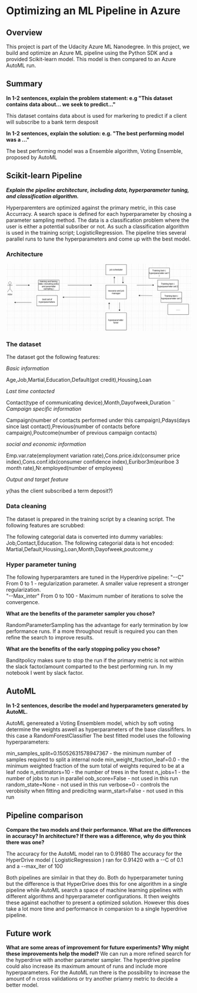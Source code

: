 # Optimizing an ML Pipeline in Azure

## Overview
This project is part of the Udacity Azure ML Nanodegree.
In this project, we build and optimize an Azure ML pipeline using the Python SDK and a provided Scikit-learn model.
This model is then compared to an Azure AutoML run.

## Summary
**In 1-2 sentences, explain the problem statement: e.g "This dataset contains data about... we seek to predict..."**

This dataset contains data about is used for markering to predict if a client will subscribe to a bank term desposit

**In 1-2 sentences, explain the solution: e.g. "The best performing model was a ..."**

The best performing model was a Ensemble algorithm, Voting Ensemble, proposed by AutoML

## Scikit-learn Pipeline
***Explain the pipeline architecture, including data, hyperparameter tuning, and classification algorithm.***

Hyperparemters are optimized against the primary metric, in this case Accurracy. A search space is defined for each hyperparameter by chosing a parameter sampling method. The data is a classification problem
where the user is either a potential subsriber or not. As such a classification algorithm is used in the training script; LogisticRegression. The pipeline tries several parallel runs to tune the hyperparameters and come up with the
best model.


### **Architecture**

![Architecture](HdArchitecture.PNG)


### **The dataset**

The dataset got the following features:

*Basic information*

Age,Job,Martial,Education,Default(got credit),Housing,Loan

*Last time contacted* 

Contact(type of communicating device),Month,Dayofweek,Duration
¨
*Campaign specific information*

Campaign(number of contacts performed under this campaign),Pdays(days since last contact),Previous(number of contacts before campaign),Poutcome(number of previous campaign contacts)

*social and economic information*

Emp.var.rate(employment variation rate),Cons.price.idx(consumer price index),Cons.conf.idx(consumer confidence index),Euribor3m(euriboe 3 month rate),Nr.employed(number of employees)

*Output and target feature*

y(has the client subscribed a term deposit?)

### **Data cleaning**

The dataset is prepared in the training script by a cleaning script. The following features are scrubbed:

The following categorial data is converted into dummy variables:
Job,Contact,Education.
The following categorial data is hot encoded:
Martial,Default,Housing,Loan,Month,Dayofweek,poutcome,y

### **Hyper parameter tuning**

The following hyperparamters are tuned in the Hyperdrive pipeline:
"--C" From 0 to 1  - regularization parameter. A smaller value represent a stronger regularization.   
"--Max_inter" From 0 to 100 - Maximum number of iterations to solve the convergence. 


**What are the benefits of the parameter sampler you chose?**

RandomParameterSampling has the advantage for early termination by low performance runs. If a more throughout result is required you can then refine the search to improve results.

**What are the benefits of the early stopping policy you chose?**

Banditpolicy makes sure to stop the run if the primary metric is not within the slack factor/amount comparted to the best performing run. In my notebook I went by slack factor.

## AutoML
**In 1-2 sentences, describe the model and hyperparameters generated by AutoML.**

AutoML genereated a Voting Ensemblem model, which by soft voting determine the weights aswell as hyperparameters of the base classififers. In this case a RandomForestClassifier
The best fitted model uses the following hyperparameters:

min_samples_split=0.15052631578947367 - the minimum number of samples required to split a internal node
min_weight_fraction_leaf=0.0 - the minimum weighted fraction of the sum total of weights required to be at a leaf node
n_estimators=10 - the number of trees in the forest
n_jobs=1 - the number of jobs to run in parallel
oob_score=False - not used in this run
random_state=None - not used in this run
verbose=0 - controls the verobisity when fitting and predicitng
warm_start=False - not used in this run


## Pipeline comparison
**Compare the two models and their performance. What are the differences in accuracy? In architecture? If there was a difference, why do you think there was one?**

The accuracy for the AutoML model ran to 0.91680
The accuracy for the HyperDrive model ( LogisticRegression ) ran for 0.91420 with a --C of 0.1 and a --max_iter of 100

Both pipelines are similair in that they do. Both do hyperparameter tuning but the difference is that HyperDrive does this for one algorithm in a single pipeline while AutoML search a space of machine learning pipelines with different
algorithms and hpyerparameter configurations. It then weights these against eachother to present a optimized solution. However this does take a lot more time and performance in comparsion to a single hyperdrive pipeline.
## Future work

**What are some areas of improvement for future experiments? Why might these improvements help the model?**
We can run a more refined search for the hyperdrive with another parameter sampler. The hyperdrive pipeline could also increase its maximum amount of runs and include more hyperparameters.
For the AutoML run there is the possibility to increase the amount of n cross validations or try another priamry metric to decide a better model.